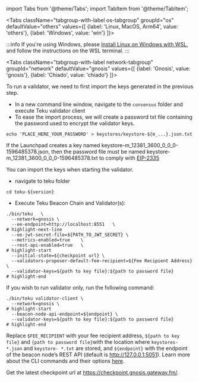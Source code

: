 import Tabs from '@theme/Tabs';
import TabItem from '@theme/TabItem';


<Tabs className="tabgroup-with-label os-tabgroup" groupId="os" defaultValue="others" values={[
    {label: 'Linux, MacOS, Arm64', value: 'others'},
    {label: 'Windows', value: 'win'}
]}>
<TabItem value="win">

:::info
If you're using Windows, please [Install Linux on Windows with WSL](https://learn.microsoft.com/en-us/windows/wsl/install), and follow the instructions on the WSL terminal.
:::

</TabItem>
<TabItem value="others"></TabItem>
</Tabs>

<Tabs className="tabgroup-with-label network-tabgroup" groupId="network" defaultValue="gnosis" values={[
    {label: 'Gnosis', value: 'gnosis'},
    {label: 'Chiado', value: 'chiado'}
]}>
<TabItem value="gnosis">

To run a validator, we need to first import the keys generated in the previous step.

* In a new command line window, navigate to the `consensus` folder and execute Teku validator client
* To ease the import process, we will create a password txt file containing the password used to encrypt the validator keys.



```shell   
echo 'PLACE_HERE_YOUR_PASSWORD' > keystores/keystore-${m_...}.json.txt
```

If the Launchpad creates a key named keystore-m_12381_3600_0_0_0-1596485378.json, then the password file must be named keystore-m_12381_3600_0_0_0-1596485378.txt to comply with [EIP-2335](https://docs.teku.consensys.net/en/latest/HowTo/Get-Started/Connect/Connect-To-Mainnet/#create-a-password-file-for-each-validator-key)

You can import the keys when starting the validator.

* navigate to teku folder

```shell
cd teku-${version}
```

* Execute Teku Beacon Chain and Validator(s):

```shell
./bin/teku   \
  --network=gnosis \
  --ee-endpoint=http://localhost:8551   \
# highlight-next-line
  --ee-jwt-secret-file=${PATH_TO_JWT_SECRET} \
  --metrics-enabled=true    \
  --rest-api-enabled=true   \
# highlight-start
  --initial-state=${checkpoint url} \
  --validators-proposer-default-fee-recipient=${Fee Recipient Address}  \
  --validator-keys=${path to key file}:${path to password file}
# highlight-end
```
    
If you wish to run validator only, run the following command:

```shell
./bin/teku validator-client \
  --network=gnosis \
# highlight-start
  --beacon-node-api-endpoint=${endpoint} \
  --validator-keys=${path to key file}:${path to password file}
# highlight-end
```

Replace `$FEE_RECIPIENT` with your fee recipient address, `${path to key file}` and `{path to password file}`with the location where `keystores- *.json` and `keystore- *.txt` are stored, and `${endpoint}` with the endpoint of the beacon node’s REST API (default is http://127.0.0.1:5051). Learn more about the CLI commands and their options [here](https://docs.teku.consensys.net/en/latest/Reference/CLI/CLI-Syntax/).

Get the latest checkpoint url at https://checkpoint.gnosis.gateway.fm/.

</TabItem>
<TabItem value="chiado">
    <div data-comment="TODO: document chiado validation process"></div>
</TabItem>
       
</Tabs>
